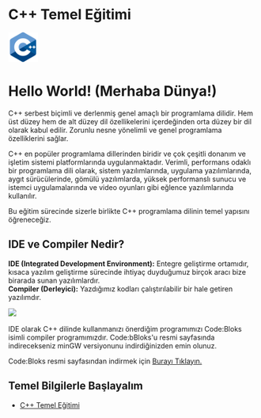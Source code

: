 #   C++ Temel Eğitimi
<img src="https://raw.githubusercontent.com/devicons/devicon/master/icons/cplusplus/cplusplus-original.svg" alt="cplusplus" width="60" height="60" style="max-width: 100%;">

<h1>Hello World! (Merhaba Dünya!)</h1>

C++ serbest biçimli ve derlenmiş genel amaçlı bir programlama dilidir. Hem üst düzey hem de alt düzey dil özellikelerini içerdeğinden orta düzey bir dil olarak kabul edilir. Zorunlu nesne yönelimli ve genel programlama özelliklerini sağlar.

C++ en popüler programlama dillerinden biridir ve çok çeşitli donanım ve işletim sistemi platformlarında uygulanmaktadır.
Verimli, performans odaklı bir programlama dili olarak, sistem yazılımlarında, uygulama yazılımlarında, aygıt sürücülerinde, gömülü yazılımlarda, yüksek performanslı sunucu ve istemci uygulamalarında ve video oyunları gibi eğlence yazılımlarında kullanılır. 

Bu eğitim sürecinde sizerle birlikte C++ programlama dilinin temel yapısını öğreneceğiz.

<h2>IDE ve Compiler Nedir?</h2>
<p> <b>IDE (Integrated Development Environment):</b> Entegre geliştirme ortamıdır, kısaca yazılım geliştirme sürecinde ihtiyaç duyduğumuz birçok aracı bize birarada sunan yazılımlardır. 
<br>
<b>Compiler (Derleyici):</b> Yazdığımız kodları çalıştırılabilir bir hale getiren yazılımdır. </p>

<img src="https://www.codeblocks.org/docs/cb_splash.png">

IDE olarak C++ dilinde kullanmanızı önerdiğim programımızı Code:Bloks isimli compiler programımızdır.
Code:bBloks'u resmi sayfasında indirecekseniz minGW versiyonunu indirdiğinizden emin olunuz.

Code:Bloks resmi sayfasından indirmek için <a href="http://www.codeblocks.org/downloads/binaries/">Burayı Tıklayın.</a>

<h2>Temel Bilgilerle Başlayalım</h2>

<ul>
      <li><a href="https://github.com/kutayozturk/cpp-temel-egitim/">C++ Temel Eğitimi</a></li>    
</ul>
